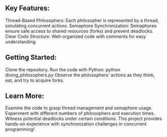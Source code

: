 ## Key Features:

Thread-Based Philosophers: Each philosopher is represented by a thread, simulating concurrent actions.
Semaphore Synchronization: Semaphores ensure safe access to shared resources (forks) and prevent deadlocks.
Clear Code Structure: Well-organized code with comments for easy understanding.

## Getting Started:

Clone the repository.
Run the code with Python: python dining_philosophers.py
Observe the philosophers' actions as they think, eat, and try to acquire forks.

## Learn More:

Examine the code to grasp thread management and semaphore usage.
Experiment with different numbers of philosophers and execution times.
Witness potential deadlocks under certain conditions.
This project provides hands-on experience with synchronization challenges in concurrent programming!
